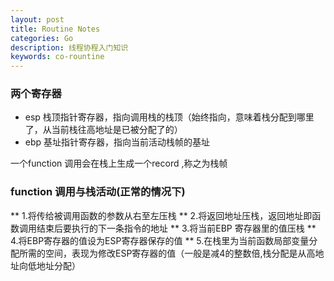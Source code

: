 ```yaml
---
layout: post
title: Routine Notes
categories: Go
description: 线程协程入门知识
keywords: co-rountine
---
```


### 两个寄存器

* esp 栈顶指针寄存器，指向调用栈的栈顶（始终指向，意味着栈分配到哪里了，从当前栈往高地址是已被分配了的）
* ebp 基址指针寄存器，指向当前活动栈帧的基址

一个function 调用会在栈上生成一个record ,称之为栈帧


### function 调用与栈活动(正常的情况下)

** 1.将传给被调用函数的参数从右至左压栈
** 2.将返回地址压栈，返回地址即函数调用结束后要执行的下一条指令的地址
** 3.将当前EBP 寄存器里的值压栈
** 4.将EBP寄存器的值设为ESP寄存器保存的值
** 5.在栈里为当前函数局部变量分配所需的空间，表现为修改ESP寄存器的值（一般是减4的整数倍,栈分配是从高地址向低地址分配）
